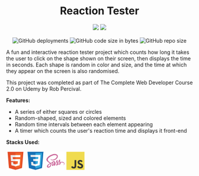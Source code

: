<div align="center">
  
<h1>Reaction Tester</h1>

![](https://api.checklyhq.com/v1/badges/checks/fb792c2c-5456-4bc4-a86a-2ccecf962320?style=for-the-badge&theme=dark) ![](https://api.checklyhq.com/v1/badges/checks/fb792c2c-5456-4bc4-a86a-2ccecf962320?style=for-the-badge&theme=dark&responseTime=true) <br><br> ![GitHub deployments](https://img.shields.io/github/deployments/asbhogal/JavaScript-Reaction-Tester-Project/production?label=DEPLOYMENT%20STATE&style=for-the-badge&labelColor=000) ![GitHub code size in bytes](https://img.shields.io/github/languages/code-size/asbhogal/JavaScript-Reaction-Tester-Project?style=for-the-badge&labelColor=000) ![GitHub repo size](https://img.shields.io/github/repo-size/asbhogal/JavaScript-Reaction-Tester-Project?color=blueviolet&style=for-the-badge&labelColor=000)

</div>

A fun and interactive reaction tester project which counts how long it takes the user to click on the shape shown on their screen, then displays the time in seconds. Each shape is random in color and size, and the time at which they appear on the screen is also randomised.

This project was completed as part of The Complete Web Developer Course 2.0 on Udemy by Rob Percival.

<strong>Features:</strong><br>
  - A series of either squares or circles
  - Random-shaped, sized and colored elements
  - Random time intervals between each element appearing
  - A timer which counts the user's reaction time and displays it front-end

<strong>Stacks Used:</strong><br>
<br>
<a target="_blank" rel="noopener noreferrer" href="https://github.com/devicons/devicon/blob/master/icons/html5/html5-original.svg"><img src="https://github.com/devicons/devicon/raw/master/icons/html5/html5-original.svg" alt="html5" width="50" height="50" style="max-width:100%;"></a>
<a target="_blank" rel="noopener noreferrer" href="https://github.com/devicons/devicon/blob/master/icons/css3/css3-original.svg"><img src="https://github.com/devicons/devicon/raw/master/icons/css3/css3-original.svg" alt="css3" width="50" height="50" style="max-width:100%;"></a>
<a target="_blank" rel="noopener noreferrer" href="https://github.com/devicons/devicon/blob/master/icons/sass/sass-original.svg"><img src="https://github.com/devicons/devicon/blob/master/icons/sass/sass-original.svg" alt="sass" width="50" height="50" style="max-width:100%;"></a>
<a target="_blank" rel="noopener noreferrer" href="https://github.com/devicons/devicon/blob/master/icons/javascript/javascript-original.svg"><img src="https://github.com/devicons/devicon/raw/master/icons/javascript/javascript-original.svg" alt="JavaScript" width="50" height="50" style="max-width:100%;"></a>
